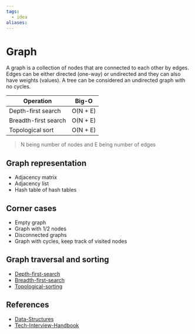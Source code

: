 ```yaml
---
tags:
  - idea
aliases:
---
```


# Graph

A graph is a collection of nodes that are connected to each other by edges.
Edges can be either directed (one-way) or undirected and they can also have
weights (values). A tree can be considered an undirected graph with no cycles.

| Operation            | Big-O    |
| -------------------- | -------- |
| Depth-first search   | O(N + E) |
| Breadth-first search | O(N + E) |
| Topological sort     | O(N + E) |

> N being number of nodes and E being number of edges

## Graph representation

- Adjacency matrix
- Adjacency list
- Hash table of hash tables

## Corner cases

- Empty graph
- Graph with 1/2 nodes
- Disconnected graphs
- Graph with cycles, keep track of visited nodes

## Graph traversal and sorting

- [Depth-first-search](Depth-first-search.md)
- [Breadth-first-search](Breadth-first-search.md)
- [Topological-sorting](Topological-sorting.md)

## References

- [Data-Structures](Data-Structures.md)
- [Tech-Interview-Handbook](Tech-Interview-Handbook.md)
